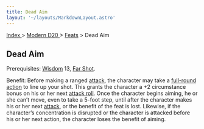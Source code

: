 ```yaml
---
title: Dead Aim
layout: '~/layouts/MarkdownLayout.astro'
---
```


[ Index ](/) > [ Modern D20 ](/modern.d20.srd) > [Feats](/modern.d20.srd/feats) > Dead Aim

## Dead Aim

Prerequisites: [Wisdom](/modern.d20.srd/basics/ability.scores) 13, [Far Shot](/modern.d20.srd/feats/far.shot).

Benefit: Before making a ranged
[attack](/modern.d20.srd/combat/attack.actions), the character may take a
[full-round action](/modern.d20.srd/combat/full.round.actions) to line up your
shot. This grants the character a +2 circumstance bonus on his or her next
[attack roll](/modern.d20.srd/combat/attack.roll). Once the character begins
aiming, he or she can’t move, even to take a 5-foot step, until after the
character makes his or her next [attack](/modern.d20.srd/combat/attack.roll),
or the benefit of the feat is lost. Likewise, if the character’s concentration
is disrupted or the character is attacked before his or her next action, the
character loses the benefit of aiming.

